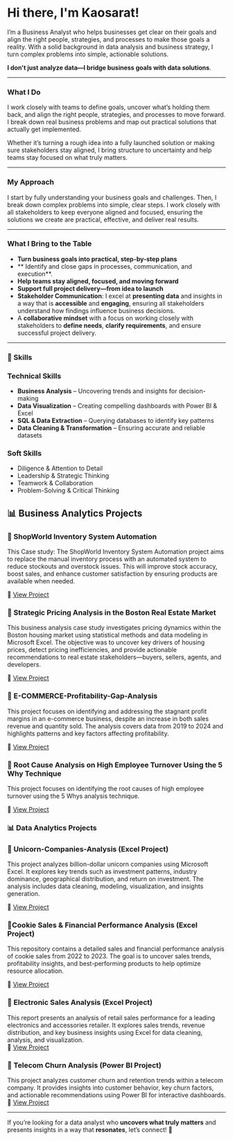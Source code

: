 # Hi there, I'm Kaosarat!

I’m a Business Analyst who helps businesses get clear on their goals and align the right people, strategies, and processes to make those goals a reality. With a solid background in data analysis and business strategy, I turn complex problems into simple, actionable solutions.


 **I don't just analyze data—I bridge business goals with data solutions**.

---

###  What I Do

I work closely with teams to define goals, uncover what’s holding them back, and align the right people, strategies, and processes to move forward. 
I break down real business problems and map out practical solutions that actually get implemented.

Whether it’s turning a rough idea into a fully launched solution or making sure stakeholders stay aligned, I bring structure to uncertainty and help teams stay focused on what truly matters.



---

### My Approach

I start by fully understanding your business goals and challenges. Then, I break down complex problems into simple, clear steps. I work closely with all stakeholders to keep everyone aligned and focused, ensuring the solutions we create are practical, effective, and deliver real results.

---

###  What I Bring to the Table

- **Turn business goals into practical, step-by-step plans** 
- ** Identify and close gaps in processes, communication, and execution**.
- **Help teams stay aligned, focused, and moving forward**
-  **Support full project delivery—from idea to launch**
- **Stakeholder Communication**: I excel at **presenting data** and insights in a way that is **accessible** and **engaging**, ensuring all stakeholders understand how findings influence business decisions.  
- A **collaborative mindset** with a focus on working closely with stakeholders to **define needs**, **clarify requirements**, and ensure successful project delivery.

---
### 🚀 Skills

### **Technical Skills**  
- **Business Analysis** – Uncovering trends and insights for decision-making  
- **Data Visualization** – Creating compelling dashboards with Power BI & Excel  
- **SQL & Data Extraction** – Querying databases to identify key patterns  
- **Data Cleaning & Transformation** – Ensuring accurate and reliable datasets  

### **Soft Skills**  
- Diligence & Attention to Detail  
- Leadership & Strategic Thinking  
- Teamwork & Collaboration  
- Problem-Solving & Critical Thinking  

## 📊 Business Analytics Projects

### 🔹 ShopWorld Inventory System Automation
This Case study: The ShopWorld Inventory System Automation project aims to replace the manual inventory process with an automated system to reduce stockouts and overstock issues. This will improve stock accuracy, boost sales, and enhance customer satisfaction by ensuring products are available when needed.


🔗 [View Project](https://github.com/Kaosarat10/shopworld-inventory-optimization)


### 🔹 Strategic Pricing Analysis in the Boston Real Estate Market
This business analysis case study investigates pricing dynamics within the Boston housing market using statistical methods and data modeling in Microsoft Excel. The objective was to uncover key drivers of housing prices, detect pricing inefficiencies, and provide actionable recommendations to real estate stakeholders—buyers, sellers, agents, and developers.

🔗 [View Project](https://github.com/Kaosarat10/Business-Case-Analysis-of-Property-Pricing-Patterns-in-Boston)

### 🔹 E-COMMERCE-Profitability-Gap-Analysis
This project focuses on identifying and addressing the stagnant profit margins in an e-commerce business, despite an increase in both sales revenue and quantity sold. The analysis covers data from 2019 to 2024 and highlights patterns and key factors affecting profitability.

🔗 [View Project](https://github.com/Kaosarat10/E-COMMERCE-Profitability-Gap-Analysis)

### 🔹 Root Cause Analysis on High Employee Turnover Using the 5 Why Technique
This project focuses on identifying the root causes of high employee turnover using the 5 Whys analysis technique.

🔗 [View Project](https://github.com/Kaosarat10/Employee-turnover-Analysis-Root-cause-identification)



### 📊 Data Analytics Projects  

### 🔹 Unicorn-Companies-Analysis (Excel Project) 
This project analyzes billion-dollar unicorn companies using Microsoft Excel. It explores key trends such as investment patterns, industry dominance, geographical distribution, and return on investment. The analysis includes data cleaning, modeling, visualization, and insights generation. 

🔗 [View Project](https://github.com/Kaosarat10/Unicorn-Companies-Analysis)

### 🔹Cookie Sales & Financial Performance Analysis (Excel Project)
This repository contains a detailed sales and financial performance analysis of cookie sales from 2022 to 2023. The goal is to uncover sales trends, profitability insights, and best-performing products to help optimize resource allocation.

🔗  [View Project](https://github.com/Kaosarat10/Cookies-Sales-and-Financial-Performance-Analysis)

### 🔹 Electronic Sales Analysis (Excel Project)  
This report presents an analysis of retail sales performance for a leading electronics and accessories retailer. It explores sales trends, revenue distribution, and key business insights using Excel for data cleaning, analysis, and visualization.  
🔗 [View Project](https://github.com/Kaosarat10/Electronic-Company-Retail-Sales-Analysis)  

### 🔹 Telecom Churn Analysis (Power BI Project)  
This project analyzes customer churn and retention trends within a telecom company. It provides insights into customer behavior, key churn factors, and actionable recommendations using Power BI for interactive dashboards.  
🔗 [View Project](https://github.com/Kaosarat10/telecom-churn-analysis)  



---

If you’re looking for a data analyst who **uncovers what truly matters** and presents insights in a way that **resonates**, let’s connect! 🚀




<!--
**Kaosarat10/Kaosarat10** is a ✨ _special_ ✨ repository because its `README.md` (this file) appears on your GitHub profile.

Here are some ideas to get you started:

- 🔭 I’m currently working on ...
- 🌱 I’m currently learning ...
- 👯 I’m looking to collaborate on ...
- 🤔 I’m looking for help with ...
- 💬 Ask me about ...
- 📫 How to reach me: ...
- 😄 Pronouns: ...
- ⚡ Fun fact: ...
-->
